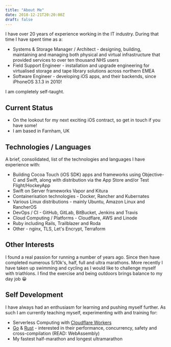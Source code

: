 ```yaml
---
title: "About Me"
date: 2018-12-21T20:20:00Z
draft: false
---
```

I have over 20 years of experience working in the IT industry. During that time I have spent time as a:

* Systems & Storage Manager / Architect - designing, building, maintaining and managing both physical and virtual infrastructure that provided services to over ten thousand NHS users
* Field Support Engineer - installation and upgrade engineering for virtualised storage and tape library solutions across northern EMEA
* Software Engineer - developing iOS apps, and their backends, since iPhoneOS 3.1.3 in 2010!

I am completely self-taught.

## Current Status
* On the lookout for my next exciting iOS contract, so get in touch if you have some!
* I am based in Farnham, UK

## Technologies / Languages
A brief, consolidated, list of the technologies and languages I have experience with:

* Building Cocoa Touch (iOS SDK) apps and frameworks using Objective-C and Swift, along with distribution via the App Store and/or Test Flight/HockeyApp
* Swift on Server frameworks Vapor and Kitura
* Containerisation technologies - Docker, Rancher and Kubernates
* Various Linux distributions - mainly Ubuntu, Amazon Linux and RancherOS
* DevOps / CI - GitHub, GitLab, BitBucket, Jenkins and Travis
* Cloud Computing / Platforms - Cloudflare, AWS and Linode
* Ruby including Rails, Trailblazer and Roda
* Other - nginx, TLS, Let's Encrypt, Terraform

## Other Interests
I found a real passion for running a number of years ago. Since then have completed numerous 5/10k's, half, full and ultra marathons. More recently I have taken up swimming and cycling as I would like to challenge myself with triathlons. I find the exercise and being outdoors brings balance to my day job 😀

## Self Development
I have always had an enthusiasm for learning and pushing myself further. As such I am currently teaching myself, experimenting with and training for:

* Serverless Computing with [Cloudflare Workers](https://www.cloudflare.com/en-gb/products/cloudflare-workers/)
* [Go](https://golang.org/) & [Rust](https://www.rust-lang.org/) - interested in their performance, concurrency, safety and cross-compilation (READ: WebAssembly)
* My fastest half-marathon and longest ultramarathon
